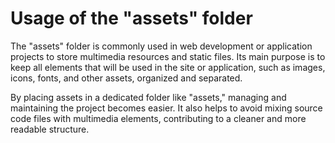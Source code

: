 # Usage of the "assets" folder

The "assets" folder is commonly used in web development or application projects to store multimedia resources and static files. Its main purpose is to keep all elements that will be used in the site or application, such as images, icons, fonts, and other assets, organized and separated.

By placing assets in a dedicated folder like "assets," managing and maintaining the project becomes easier. It also helps to avoid mixing source code files with multimedia elements, contributing to a cleaner and more readable structure.
